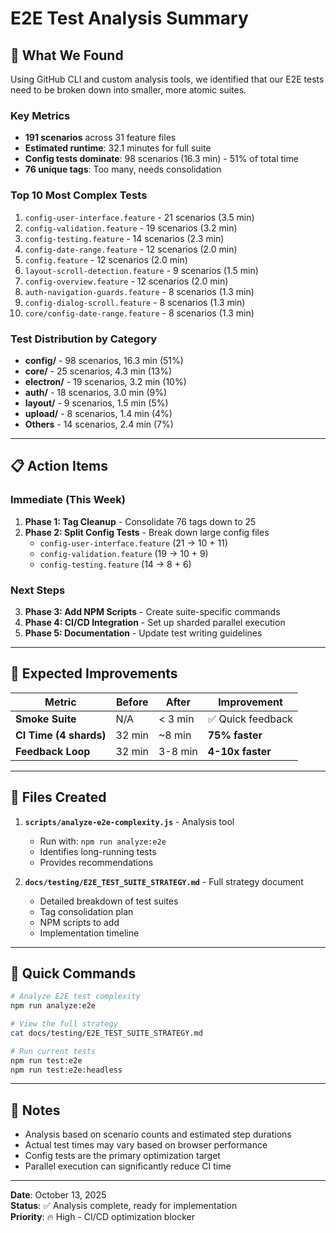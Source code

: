 # E2E Test Analysis Summary

## 🎯 What We Found

Using GitHub CLI and custom analysis tools, we identified that our E2E tests need to be broken down into smaller, more atomic suites.

### Key Metrics
- **191 scenarios** across 31 feature files
- **Estimated runtime**: 32.1 minutes for full suite
- **Config tests dominate**: 98 scenarios (16.3 min) - 51% of total time
- **76 unique tags**: Too many, needs consolidation

### Top 10 Most Complex Tests
1. `config-user-interface.feature` - 21 scenarios (3.5 min)
2. `config-validation.feature` - 19 scenarios (3.2 min)
3. `config-testing.feature` - 14 scenarios (2.3 min)
4. `config-date-range.feature` - 12 scenarios (2.0 min)
5. `config.feature` - 12 scenarios (2.0 min)
6. `layout-scroll-detection.feature` - 9 scenarios (1.5 min)
7. `config-overview.feature` - 12 scenarios (2.0 min)
8. `auth-navigation-guards.feature` - 8 scenarios (1.3 min)
9. `config-dialog-scroll.feature` - 8 scenarios (1.3 min)
10. `core/config-date-range.feature` - 8 scenarios (1.3 min)

### Test Distribution by Category
- **config/** - 98 scenarios, 16.3 min (51%)
- **core/** - 25 scenarios, 4.3 min (13%)
- **electron/** - 19 scenarios, 3.2 min (10%)
- **auth/** - 18 scenarios, 3.0 min (9%)
- **layout/** - 9 scenarios, 1.5 min (5%)
- **upload/** - 8 scenarios, 1.4 min (4%)
- **Others** - 14 scenarios, 2.4 min (7%)

---

## 📋 Action Items

### Immediate (This Week)
1. **Phase 1: Tag Cleanup** - Consolidate 76 tags down to 25
2. **Phase 2: Split Config Tests** - Break down large config files
   - `config-user-interface.feature` (21 → 10 + 11)
   - `config-validation.feature` (19 → 10 + 9)
   - `config-testing.feature` (14 → 8 + 6)

### Next Steps
3. **Phase 3: Add NPM Scripts** - Create suite-specific commands
4. **Phase 4: CI/CD Integration** - Set up sharded parallel execution
5. **Phase 5: Documentation** - Update test writing guidelines

---

## 🚀 Expected Improvements

| Metric | Before | After | Improvement |
|--------|--------|-------|-------------|
| **Smoke Suite** | N/A | < 3 min | ✅ Quick feedback |
| **CI Time (4 shards)** | 32 min | ~8 min | **75% faster** |
| **Feedback Loop** | 32 min | 3-8 min | **4-10x faster** |

---

## 📁 Files Created

1. **`scripts/analyze-e2e-complexity.js`** - Analysis tool
   - Run with: `npm run analyze:e2e`
   - Identifies long-running tests
   - Provides recommendations

2. **`docs/testing/E2E_TEST_SUITE_STRATEGY.md`** - Full strategy document
   - Detailed breakdown of test suites
   - Tag consolidation plan
   - NPM scripts to add
   - Implementation timeline

---

## 🔧 Quick Commands

```bash
# Analyze E2E test complexity
npm run analyze:e2e

# View the full strategy
cat docs/testing/E2E_TEST_SUITE_STRATEGY.md

# Run current tests
npm run test:e2e
npm run test:e2e:headless
```

---

## 📝 Notes

- Analysis based on scenario counts and estimated step durations
- Actual test times may vary based on browser performance
- Config tests are the primary optimization target
- Parallel execution can significantly reduce CI time

---

**Date**: October 13, 2025  
**Status**: ✅ Analysis complete, ready for implementation  
**Priority**: 🔥 High - CI/CD optimization blocker

